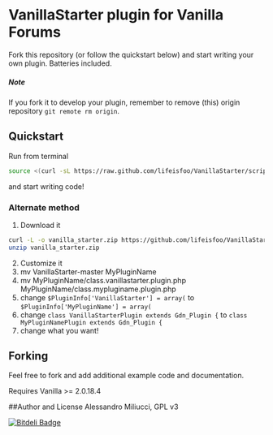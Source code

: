 # VanillaStarter plugin for Vanilla Forums
Fork this repository (or follow the quickstart below) and start writing your own plugin. Batteries included.

##### Note
If you fork it to develop your plugin, remember to remove (this) origin repository ```git remote rm origin```.

## Quickstart

Run from terminal
```sh
source <(curl -sL https://raw.github.com/lifeisfoo/VanillaStarter/script/start.sh)
```
and start writing code!

### Alternate method
1. Download it
```sh
curl -L -o vanilla_starter.zip https://github.com/lifeisfoo/VanillaStarter/archive/master.zip;
unzip vanilla_starter.zip
```
2. Customize it
  1. mv VanillaStarter-master MyPluginName
  2. mv MyPluginName/class.vanillastarter.plugin.php MyPluginName/class.mypluginame.plugin.php
  3. change ```$PluginInfo['VanillaStarter'] = array(``` to ```$PluginInfo['MyPluginName'] = array(```
  4. change ```class VanillaStarterPlugin extends Gdn_Plugin {``` to ```class MyPluginNamePlugin extends Gdn_Plugin {```
  5. change what you want!

## Forking
Feel free to fork and add additional example code and documentation.

Requires Vanilla >= 2.0.18.4


##Author and License
Alessandro Miliucci, GPL v3


[![Bitdeli Badge](https://d2weczhvl823v0.cloudfront.net/lifeisfoo/VanillaStarter/trend.png)](https://bitdeli.com/free "Bitdeli Badge")

